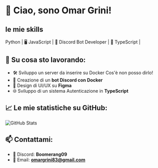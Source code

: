 # 👋 Ciao, sono Omar Grini!
## le mie skills
Python | 🖥️ JavaScript | 🤖 Discord Bot Developer | 🚀 TypeScript | 

## 🚀 Su cosa sto lavorando:
- 🛠️ Sviluppo un server da inserire su Docker Cos'è non posso dirlo!
- 🤖 Creazione di un **bot Discord con Docker**
- 🎨 Design di UI/UX su **Figma**
- 🌐 Sviluppo di un sistema Autenticazione in **TypeScript**
## 📈 Le mie statistiche su GitHub:
![GitHub Stats](https://github-readme-stats.vercel.app/api?username=TUO_USERNAME&show_icons=true&theme=radical)

## 📫 Contattami:
- 💬 Discord: **Boomerang09**
- 📧 Email: **omargrini83@gmail.com**


